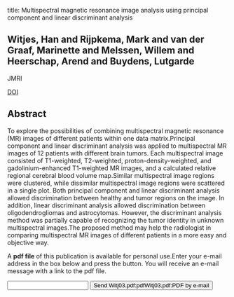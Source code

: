 title: Multispectral magnetic resonance image analysis using principal component and linear discriminant analysis

## Witjes, Han and Rijpkema, Mark and van der Graaf, Marinette and Melssen, Willem and Heerschap, Arend and Buydens, Lutgarde
JMRI

<a href="https://doi.org/10.1002/jmri.10237">DOI</a>

## Abstract
To explore the possibilities of combining multispectral magnetic resonance (MR) images of different patients within one data matrix.Principal component and linear discriminant analysis was applied to multispectral MR images of 12 patients with different brain tumors. Each multispectral image consisted of T1-weighted, T2-weighted, proton-density-weighted, and gadolinium-enhanced T1-weighted MR images, and a calculated relative regional cerebral blood volume map.Similar multispectral image regions were clustered, while dissimilar multispectral image regions were scattered in a single plot. Both principal component and linear discriminant analysis allowed discrimination between healthy and tumor regions on the image. In addition, linear discriminant analysis allowed discrimination between oligodendrogliomas and astrocytomas. However, the discriminant analysis method was partially capable of recognizing the tumor identity in unknown multispectral images.The proposed method may help the radiologist in comparing multispectral MR images of different patients in a more easy and objective way.

A <b>pdf file</b> of this publication is available for personal use.Enter your e-mail address in the box below and press the button. You will receive an e-mail message with a link to the pdf file.
<form action="sender.php">  <input type="text" name="email">  <input type="submit" value="Send Witj03.pdf:pdfWitj03.pdf:PDF by e-mail"></form>